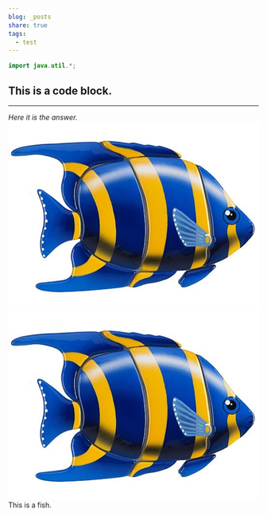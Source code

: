 ```yaml
---  
blog: _posts  
share: true  
tags:  
  - test  
---  
```

```java  
import java.util.*;  
```  
## This is a code block.  
***  
*Here it is the answer.*  
<img src="https://raw.githubusercontent.com/PerceptivePenguin/PerceptivePenguin.github.io/master/_posts/assets/fish.png" alt="a fish">  
![fish](assets/fish.png)  
This is a fish.  
  
